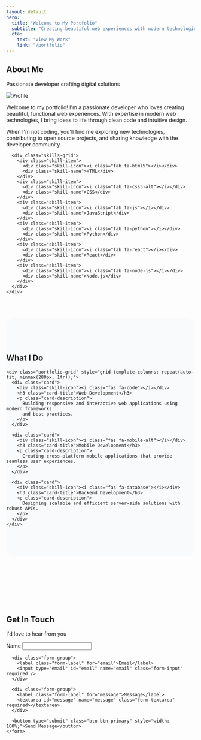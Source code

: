 ```yaml
---
layout: default
hero:
  title: "Welcome to My Portfolio"
  subtitle: "Creating beautiful web experiences with modern technologies"
  cta:
    text: "View My Work"
    link: "/portfolio"
---
```


<section id="about">
  <div class="page-header">
    <h2>About Me</h2>
    <p class="page-subtitle">Passionate developer crafting digital solutions</p>
  </div>
  
  <div class="about-section">
    <div>
      <img src="https://via.placeholder.com/400x400/2563eb/ffffff?text=Your+Photo" alt="Profile" class="about-image" />
    </div>
    <div>
      <div class="about-text">
        <p>
          Welcome to my portfolio! I'm a passionate developer who loves creating beautiful,
          functional web experiences. With expertise in modern web technologies, I bring
          ideas to life through clean code and intuitive design.
        </p>
        <p>
          When I'm not coding, you'll find me exploring new technologies, contributing to
          open source projects, and sharing knowledge with the developer community.
        </p>
      </div>
      
      <div class="skills-grid">
        <div class="skill-item">
          <div class="skill-icon"><i class="fab fa-html5"></i></div>
          <div class="skill-name">HTML</div>
        </div>
        <div class="skill-item">
          <div class="skill-icon"><i class="fab fa-css3-alt"></i></div>
          <div class="skill-name">CSS</div>
        </div>
        <div class="skill-item">
          <div class="skill-icon"><i class="fab fa-js"></i></div>
          <div class="skill-name">JavaScript</div>
        </div>
        <div class="skill-item">
          <div class="skill-icon"><i class="fab fa-python"></i></div>
          <div class="skill-name">Python</div>
        </div>
        <div class="skill-item">
          <div class="skill-icon"><i class="fab fa-react"></i></div>
          <div class="skill-name">React</div>
        </div>
        <div class="skill-item">
          <div class="skill-icon"><i class="fab fa-node-js"></i></div>
          <div class="skill-name">Node.js</div>
        </div>
      </div>
    </div>
  </div>
</section>

<section id="features" style="background: #f9fafb; padding: 4rem 0; margin: 4rem 0; border-radius: 20px;">
  <div class="container">
    <h2 class="section-title">What I Do</h2>
    
    <div class="portfolio-grid" style="grid-template-columns: repeat(auto-fit, minmax(280px, 1fr));">
      <div class="card">
        <div class="skill-icon"><i class="fas fa-code"></i></div>
        <h3 class="card-title">Web Development</h3>
        <p class="card-description">
          Building responsive and interactive web applications using modern frameworks
          and best practices.
        </p>
      </div>
      
      <div class="card">
        <div class="skill-icon"><i class="fas fa-mobile-alt"></i></div>
        <h3 class="card-title">Mobile Development</h3>
        <p class="card-description">
          Creating cross-platform mobile applications that provide seamless user experiences.
        </p>
      </div>
      
      <div class="card">
        <div class="skill-icon"><i class="fas fa-database"></i></div>
        <h3 class="card-title">Backend Development</h3>
        <p class="card-description">
          Designing scalable and efficient server-side solutions with robust APIs.
        </p>
      </div>
    </div>
  </div>
</section>

<section id="contact" style="padding: 4rem 0;">
  <div class="page-header">
    <h2>Get In Touch</h2>
    <p class="page-subtitle">I'd love to hear from you</p>
  </div>
  
  <div class="contact-form">
    <form id="contactForm">
      <div class="form-group">
        <label class="form-label" for="name">Name</label>
        <input type="text" id="name" name="name" class="form-input" required />
      </div>
      
      <div class="form-group">
        <label class="form-label" for="email">Email</label>
        <input type="email" id="email" name="email" class="form-input" required />
      </div>
      
      <div class="form-group">
        <label class="form-label" for="message">Message</label>
        <textarea id="message" name="message" class="form-textarea" required></textarea>
      </div>
      
      <button type="submit" class="btn btn-primary" style="width: 100%;">Send Message</button>
    </form>
  </div>
</section>

